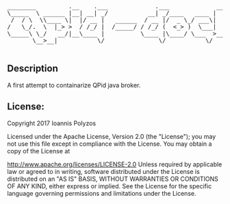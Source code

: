 <pre>

________         .__    .___             .___             __
\_____  \ ______ |__| __| _/           __| _/____   ____ |  | __ ___________
 /  / \  \\____ \|  |/ __ |   ______  / __ |/  _ \_/ ___\|  |/ // __ \_  __ \
/   \_/.  \  |_> >  / /_/ |  /_____/ / /_/ (  <_> )  \___|    <\  ___/|  | \/
\_____\ \_/   __/|__\____ |          \____ |\____/ \___  >__|_ \\___  >__|
       \__>__|           \/               \/           \/     \/    \/

</pre>


## Description

A first  attempt to containarize QPid java broker.

## License:

Copyright 2017 Ioannis Polyzos

Licensed under the Apache License, Version 2.0 (the "License"); you may not use this file except in compliance with the License. You may obtain a copy of the License at

   http://www.apache.org/licenses/LICENSE-2.0
Unless required by applicable law or agreed to in writing, software distributed under the License is distributed on an "AS IS" BASIS, WITHOUT WARRANTIES OR CONDITIONS OF ANY KIND, either express or implied. See the License for the specific language governing permissions and limitations under the License.